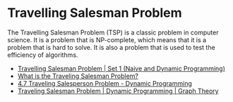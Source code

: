 # Travelling Salesman Problem

The Travelling Salesman Problem (TSP) is a classic problem in computer science. It is a problem that is NP-complete, which means that it is a problem that is hard to solve. It is also a problem that is used to test the efficiency of algorithms.

- [Travelling Salesman Problem | Set 1 (Naive and Dynamic Programming)](https://www.geeksforgeeks.org/travelling-salesman-problem-set-1/)
- [What is the Traveling Salesman Problem?](https://www.youtube.com/watch?v=1pmBjIZ20pE)
- [4.7 Traveling Salesperson Problem - Dynamic Programming](https://www.youtube.com/watch?v=XaXsJJh-Q5Y)
- [Traveling Salesman Problem | Dynamic Programming | Graph Theory](https://www.youtube.com/watch?v=cY4HiiFHO1o)
